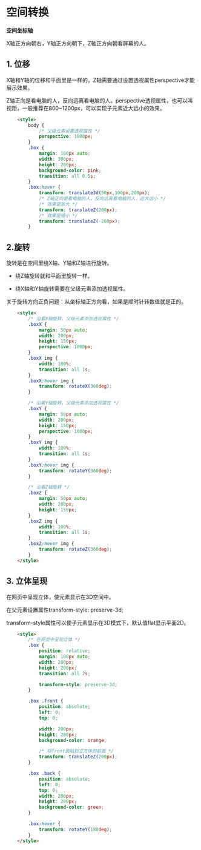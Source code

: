 # 空间转换

**空间坐标轴**

X轴正方向朝右，Y轴正方向朝下，Z轴正方向朝看屏幕的人。

## 1. 位移

X轴和Y轴的位移和平面里是一样的，Z轴需要通过设置透视属性perspective才能展示效果。

Z轴正向是看电脑的人，反向远离看电脑的人。perspective透视属性，也可以叫视距，一般推荐在800~1200px，可以实现子元素近大远小的效果。

```html
	<style>
        body {
            /* 父级元素设置透视属性 */
            perspective: 1000px;
        }
        .box {
            margin: 100px auto;
            width: 300px;
            height: 200px;
            background-color: pink;
            transition: all 0.5s;
        }
        .box:hover {
            transform: translate3d(50px,100px,200px);
            /* Z轴正向是看电脑的人，反向远离看电脑的人，近大远小 */
            /* 效果是放大 */
            transform: translateZ(200px);
            /* 效果是缩小 */
            transform: translateZ(-200px);
        }
```

## 2.旋转

旋转是在空间里绕X轴、Y轴和Z轴进行旋转。

- 绕Z轴旋转就和平面里旋转一样。

- 绕X轴和Y轴旋转需要在父级元素添加透视属性。

关于旋转方向正负问题：从坐标轴正方向看，如果是顺时针转数值就是正的。

```html
	<style>
        /* 沿着X轴旋转，父级元素添加透视属性 */
        .boxX {
            margin: 50px auto;
            width: 200px;
            height: 150px;
            perspective: 1000px;
        }
        .boxX img {
            width: 100%;
            transition: all 1s;
        }
        .boxX:hover img {
            transform: rotateX(360deg);
        }

        /* 沿着Y轴旋转，父级元素添加透视属性 */
        .boxY {
            margin: 50px auto;
            width: 200px;
            height: 150px;
            perspective: 1000px;
        }
        .boxY img {
            width: 100%;
            transition: all 1s;
        }
        .boxY:hover img {
            transform: rotateY(360deg);
        }

        /* 沿着Z轴旋转 */
        .boxZ {
            margin: 50px auto;
            width: 200px;
            height: 150px;
        }
        .boxZ img {
            width: 100%;
            transition: all 1s;
        }
        .boxZ:hover img {
            transform: rotateZ(360deg);
        }
    </style>
```



## 3. 立体呈现

在网页中呈现立体，使元素显示在3D空间中。

在父元素设置属性transform-style: preserve-3d;

transform-style属性可以使子元素显示在3D模式下，默认值flat显示平面2D。

```html
	<style>
        /* 在网页中呈现立体 */
        .box {
            position: relative;
            margin: 100px auto;
            width: 200px;
            height: 200px;
            transition: all 2s;

            transform-style: preserve-3d;
        }

        .box .front {
            position: absolute;
            left: 0;
            top: 0;

            width: 200px;
            height: 200px;
            background-color: orange;

            /* 将front面贴到立方体的前面 */
            transform: translateZ(200px);
        }

        .box .back {
            position: absolute;
            left: 0;
            top: 0;
            width: 200px;
            height: 200px;
            background-color: green;
        }

        .box:hover {
            transform: rotateY(180deg);
        }
    </style>
```

